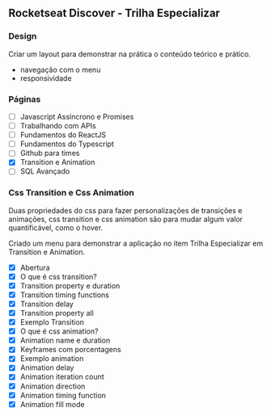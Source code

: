 ## Rocketseat Discover - Trilha Especializar 

### Design

Criar um layout para demonstrar na prática o conteúdo teórico e prático.

- navegação com o menu
- responsividade

### Páginas

- [ ] Javascript Assíncrono e Promises
- [ ] Trabalhando com APIs
- [ ] Fundamentos do ReactJS
- [ ] Fundamentos do Typescript
- [ ] Github para times
- [x] Transition e Animation
- [ ] SQL Avançado

### Css Transition e Css Animation

Duas propriedades do css para fazer personalizações de transições e animações, css transition e css animation são para mudar algum valor quantificável, como o hover. 

Criado um menu para demonstrar a aplicação no item Trilha Especializar em Transition e Animation.

- [x] Abertura
- [x] O que é css transition?
- [x] Transition property e duration
- [x] Transition timing functions   
- [x] Transition delay
- [x] Transition property all
- [x] Exemplo Transition
- [x] O que é css animation?
- [x] Animation name e duration
- [x] Keyframes com porcentagens
- [x] Exemplo animation
- [x] Animation delay
- [x] Animation iteration count
- [x] Animation direction
- [x] Animation timing function 
- [x] Animation fill mode
